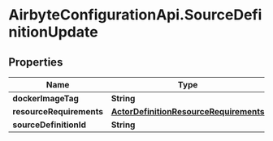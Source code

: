 # AirbyteConfigurationApi.SourceDefinitionUpdate

## Properties

Name | Type | Description | Notes
------------ | ------------- | ------------- | -------------
**dockerImageTag** | **String** |  | 
**resourceRequirements** | [**ActorDefinitionResourceRequirements**](ActorDefinitionResourceRequirements.md) |  | [optional] 
**sourceDefinitionId** | **String** |  | 


